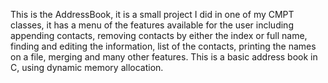 This is the AddressBook, it is a small project I did in one of my CMPT classes, it has a menu of the features available for the user including appending contacts, removing contacts by either the index or full name, finding and editing the information, list of the contacts, printing the names on a file, merging and many other features. This is a basic  address book in C, using dynamic memory allocation. 
